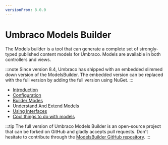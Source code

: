 ```yaml
---
versionFrom: 8.0.0
---
```


# Umbraco Models Builder

The Models builder is a tool that can generate a complete set of strongly-typed published content models for Umbraco. Models are available in both controllers and views.

:::note
Since version 8.4, Umbraco has shipped with an embedded slimmed down version of the ModelsBuilder. The embedded version can be replaced with the full version by adding the full version using NuGet.
:::

* [Introduction](Introduction.md)
* [Configuration](Configuration.md)
* [Builder Modes](Builder-Modes.md)
* [Understand And Extend Models](Understand-And-Extend.md)
* [Using Interfaces](Using-Interfaces.md)
* [Cool things to do with models](CoolThingsWithModels.md)

:::tip
The full version of Umbraco Models Builder is an open-source project that can be forked on GitHub and gladly accepts pull requests. Don't hesitate to contribute through the [ModelsBuilder GitHub repository](https://github.com/zpqrtbnk/Zbu.ModelsBuilder).
:::